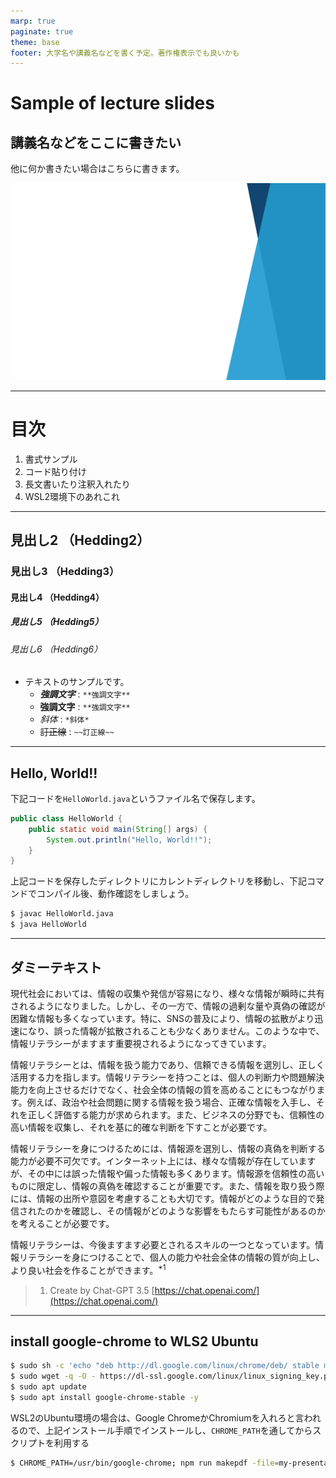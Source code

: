 ```yaml
---
marp: true
paginate: true
theme: base
footer: 大学名や講義名などを書く予定。著作権表示でも良いかも
---
```


<!--
_class: title
_paginate: false
-->


# Sample of lecture slides
## 講義名などをここに書きたい
他に何か書きたい場合はこちらに書きます。

![bg cover](images/title-bg.svg)

---

# 目次

1. 書式サンプル
2. コード貼り付け
3. 長文書いたり注釈入れたり
3. WSL2環境下のあれこれ

---
<!-- _header: 書式サンプル -->

## 見出し2 （Hedding2）
### 見出し3 （Hedding3）
#### 見出し4 （Hedding4）
##### 見出し5 （Hedding5）
###### 見出し6 （Hedding6）

- テキストのサンプルです。 
  - ***強調文字*** : `**強調文字**`
  - **強調文字** : `**強調文字**`
  - *斜体* : `*斜体*`
  - ~~訂正線~~ : `~~訂正線~~`
  
---
<!-- _header: コード貼り付け -->

## Hello, World!!

下記コードを`HelloWorld.java`というファイル名で保存します。

```java
public class HelloWorld {
    public static void main(String[] args) {
        System.out.println("Hello, World!!");
    }
}
```

上記コードを保存したディレクトリにカレントディレクトリを移動し、下記コマンドでコンパイル後、動作確認をしましょう。

```bash
$ javac HelloWorld.java
$ java HelloWorld
```


---
<!-- _header: ちょっとはみ出る長文書いたり注釈入れたり -->
## ダミーテキスト
現代社会においては、情報の収集や発信が容易になり、様々な情報が瞬時に共有されるようになりました。しかし、その一方で、情報の過剰な量や真偽の確認が困難な情報も多くなっています。特に、SNSの普及により、情報の拡散がより迅速になり、誤った情報が拡散されることも少なくありません。このような中で、情報リテラシーがますます重要視されるようになってきています。

情報リテラシーとは、情報を扱う能力であり、信頼できる情報を選別し、正しく活用する力を指します。情報リテラシーを持つことは、個人の判断力や問題解決能力を向上させるだけでなく、社会全体の情報の質を高めることにもつながります。例えば、政治や社会問題に関する情報を扱う場合、正確な情報を入手し、それを正しく評価する能力が求められます。また、ビジネスの分野でも、信頼性の高い情報を収集し、それを基に的確な判断を下すことが必要です。

情報リテラシーを身につけるためには、情報源を選別し、情報の真偽を判断する能力が必要不可欠です。インターネット上には、様々な情報が存在していますが、その中には誤った情報や偏った情報も多くあります。情報源を信頼性の高いものに限定し、情報の真偽を確認することが重要です。また、情報を取り扱う際には、情報の出所や意図を考慮することも大切です。情報がどのような目的で発信されたのかを確認し、その情報がどのような影響をもたらす可能性があるのかを考えることが必要です。

情報リテラシーは、今後ますます必要とされるスキルの一つとなっています。情報リテラシーを身につけることで、個人の能力や社会全体の情報の質が向上し、より良い社会を作ることができます。$^{*1}$

> 1. Create by Chat-GPT 3.5 [https://chat.openai.com/](https://chat.openai.com/)

---
<!-- _header: WSL2 UbuntuはChromeから入れる -->

## install google-chrome to WLS2 Ubuntu

```bash
$ sudo sh -c 'echo "deb http://dl.google.com/linux/chrome/deb/ stable main" >> /etc/apt/sources.list.d/google-chrome.list'
$ sudo wget -q -O - https://dl-ssl.google.com/linux/linux_signing_key.pub | sudo apt-key add -
$ sudo apt update
$ sudo apt install google-chrome-stable -y
```

WSL2のUbuntu環境の場合は、Google ChromeかChromiumを入れろと言われるので、上記インストール手順でインストールし、`CHROME_PATH`を通してからスクリプトを利用する

```bash
$ CHROME_PATH=/usr/bin/google-chrome; npm run makepdf -file=my-presentation.md
```

